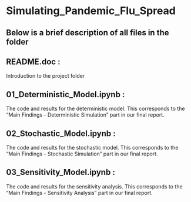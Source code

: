 # Simulating_Pandemic_Flu_Spread

## Below is a brief description of all files in the folder

## README.doc : 
Introduction to the project folder

## 01_Deterministic_Model.ipynb : 
The code and results for the deterministic model. This corresponds to the “Main Findings - Deterministic Simulation” part in our final report.

## 02_Stochastic_Model.ipynb : 
The code and results for the stochastic model. This corresponds to the “Main Findings - Stochastic Simulation” part in our final report.

## 03_Sensitivity_Model.ipynb : 
The code and results for the sensitivity analysis. This corresponds to the “Main Findings - Sensitivity Analysis” part in our final report.
